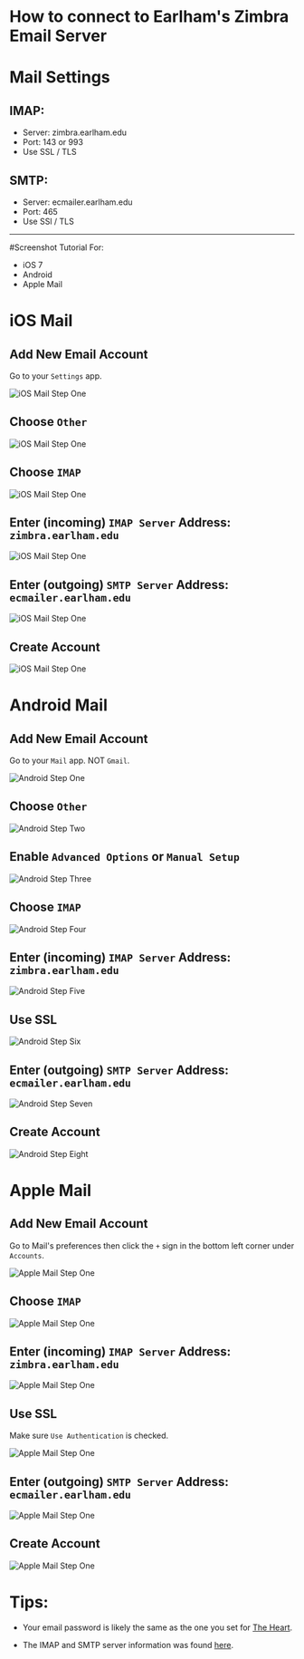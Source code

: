 # How to connect to Earlham's Zimbra Email Server

# Mail Settings
## IMAP:
- Server: zimbra.earlham.edu
- Port: 143 or 993
- Use SSL / TLS

## SMTP:
- Server: ecmailer.earlham.edu
- Port: 465
- Use SSl / TLS

---

#Screenshot Tutorial For:
- iOS 7
- Android
- Apple Mail

# iOS Mail
## Add New Email Account
Go to your `Settings` app.

![iOS Mail Step One](iOS/step1.png)
<!--- ![iOS Mail Step One](iOS/step1.png) --->

## Choose `Other`
![iOS Mail Step One](iOS/step2.png)
<!--- ![iOS Mail Step One](iOS/step2.png) --->

## Choose `IMAP`
![iOS Mail Step One](iOS/step3.png)
<!--- ![iOS Mail Step One](iOS/step3.png) --->

## Enter (incoming) `IMAP Server` Address: `zimbra.earlham.edu`
![iOS Mail Step One](iOS/step4.png)
<!--- ![iOS Mail Step One](iOS/step4.png) --->

## Enter (outgoing) `SMTP Server` Address: `ecmailer.earlham.edu`

![iOS Mail Step One](iOS/step4.png)
<!--- ![iOS Mail Step One](iOS/step4.png) --->

## Create Account
![iOS Mail Step One](iOS/step5.png)
<!--- ![iOS Mail Step One](iOS/step5.png) --->

# Android Mail
## Add New Email Account
Go to your `Mail` app. NOT `Gmail`.

![Android Step One](Android/step1.png)
<!--- ![Android Step One](Android/step1.png) --->

## Choose `Other`
![Android Step Two](Android/step2.png)
<!--- ![Android Step Two](Android/step2.png) --->

## Enable `Advanced Options` or `Manual Setup`
![Android Step Three](Android/step3.png)
<!--- ![Android Step Three](Android/step3.png) --->

## Choose `IMAP`
![Android Step Four](Android/step4.png)
<!--- ![Android Step Four](Android/step4.png) --->

## Enter (incoming) `IMAP Server` Address: `zimbra.earlham.edu`
![Android Step Five](Android/step5.png)
<!--- ![Android Step Five](Android/step5.png) --->

## Use SSL
![Android Step Six](Android/step6.png)
<!--- ![Android Step Six](Android/step6.png) --->

## Enter (outgoing) `SMTP Server` Address: `ecmailer.earlham.edu`
![Android Step Seven](Android/step7.png)
<!--- ![Android Step Seven](Android/step7.png) --->

## Create Account
![Android Step Eight](Android/step8.png)
<!--- ![Android Step Eight](Android/step8.png) --->

# Apple Mail
## Add New Email Account
Go to Mail's preferences then click the `+` sign in the bottom left corner under `Accounts`. 

![Apple Mail Step One](Mail/step1.png)
<!--- ![Apple Mail Step One](Mail/step1.png) --->
## Choose `IMAP`
![Apple Mail Step One](Mail/step3.png)
<!--- ![Apple Mail Step One](Mail/step3.png) --->

## Enter (incoming) `IMAP Server` Address: `zimbra.earlham.edu`
![Apple Mail Step One](Mail/step3.png)
<!--- ![Apple Mail Step One](Mail/step3.png) --->

## Use SSL
Make sure `Use Authentication` is checked. 

![Apple Mail Step One](Mail/step4.png)
<!--- ![Apple Mail Step One](Mail/step4.png) --->

## Enter (outgoing) `SMTP Server` Address: `ecmailer.earlham.edu`
![Apple Mail Step One](Mail/step4.png)
<!--- ![Apple Mail Step One](Mail/step4.png) --->

## Create Account
![Apple Mail Step One](Mail/step5.png)
<!--- ![Apple Mail Step One](Mail/step5.png) --->

# Tips:
- Your email password is likely the same as the one you set for 
  [The Heart](https://theheart.earlham.edu/cp/home/displaying).

- The IMAP and SMTP server information was found
  [here](http://scs.earlham.edu/zimbra-imap-and-smtp-information).
